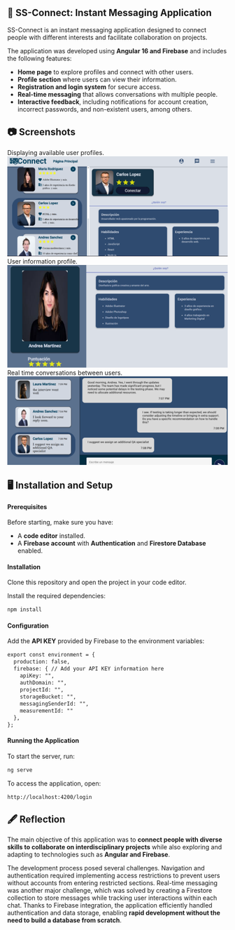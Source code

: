 ## 🚀 SS-Connect: Instant Messaging Application  

SS-Connect is an instant messaging application designed to connect people with different interests and facilitate collaboration on projects.  

The application was developed using **Angular 16 and Firebase** and includes the following features:  

- **Home page** to explore profiles and connect with other users.  
- **Profile section** where users can view their information.  
- **Registration and login system** for secure access.  
- **Real-time messaging** that allows conversations with multiple people.  
- **Interactive feedback**, including notifications for account creation, incorrect passwords, and non-existent users, among others.  

## 📷 Screenshots  
Displaying available user profiles.
![available user profiles](/src/assets/images/main-users.png)
User information profile.
![user information profile](/src/assets/images/page-profiles.png)
Real time conversations between users.
![messagin page](/src/assets/images/messaging.png)

## 🖥 Installation and Setup  

#### Prerequisites  
Before starting, make sure you have:  

- A **code editor** installed.  
- A **Firebase account** with **Authentication** and **Firestore Database** enabled.  

#### Installation  
Clone this repository and open the project in your code editor.

Install the required dependencies:  

```bash
npm install
```

#### Configuration  
Add the **API KEY** provided by Firebase to the environment variables:  

```tsx
export const environment = {
  production: false,
  firebase: { // Add your API KEY information here
    apiKey: "",
    authDomain: "",
    projectId: "",
    storageBucket: "",
    messagingSenderId: "",
    measurementId: ""
  },
};
```

#### Running the Application  
To start the server, run:  

```bash
ng serve
```

To access the application, open:  

```
http://localhost:4200/login
```

## 🖋 Reflection  

The main objective of this application was to **connect people with diverse skills to collaborate on interdisciplinary projects** while also exploring and adapting to technologies such as **Angular and Firebase**.  

The development process posed several challenges. Navigation and authentication required implementing access restrictions to prevent users without accounts from entering restricted sections. Real-time messaging was another major challenge, which was solved by creating a Firestore collection to store messages while tracking user interactions within each chat. Thanks to Firebase integration, the application efficiently handled authentication and data storage, enabling **rapid development without the need to build a database from scratch**.